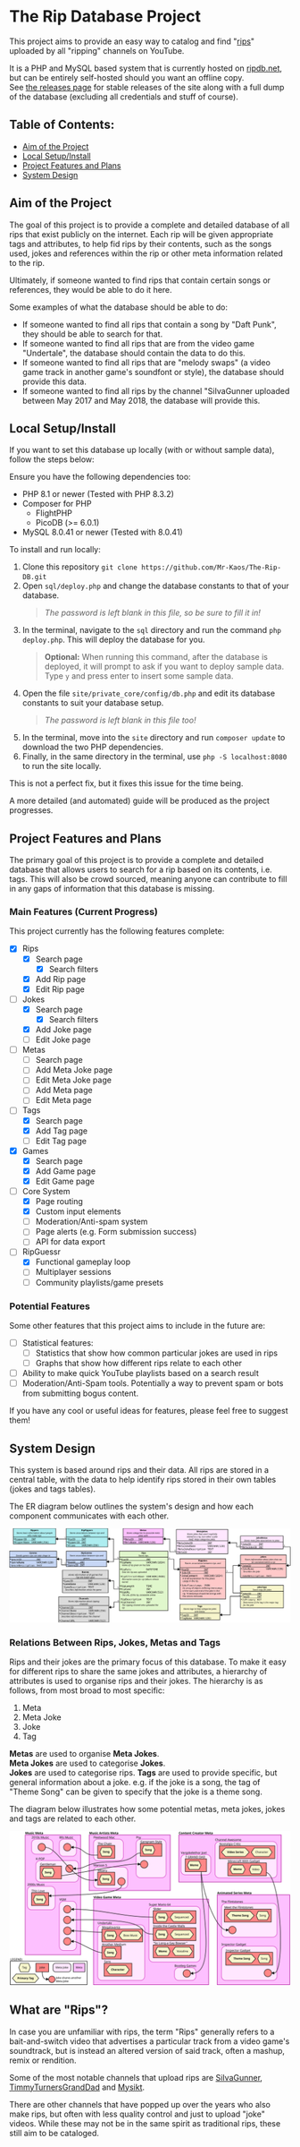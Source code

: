 # The Rip Database Project

This project aims to provide an easy way to catalog and find "[rips](#what-are-rips)" uploaded by all "ripping" channels on YouTube.

It is a PHP and MySQL based system that is currently hosted on [ripdb.net](https://ripdb.net), but can be entirely self-hosted should you want an offline copy.  
See [the releases page](https://github.com/Mr-Kaos/The-Rip-DB/releases) for stable releases of the site along with a full dump of the database (excluding all credentials and stuff of course).

## Table of Contents:

- [Aim of the Project](#aim-of-the-project)
- [Local Setup/Install](#local-setupinstall)
- [Project Features and Plans](#project-features-and-plans)
- [System Design](#system-design)

## Aim of the Project

The goal of this project is to provide a complete and detailed database of all rips that exist publicly on the internet. Each rip will be given appropriate tags and attributes, to help fid rips by their contents, such as the songs used, jokes and references within the rip or other meta information related to the rip.

Ultimately, if someone wanted to find rips that contain certain songs or references, they would be able to do it here.

Some examples of what the database should be able to do:

- If someone wanted to find all rips that contain a song by "Daft Punk", they should be able to search for that.  
- If someone wanted to find all rips that are from the video game "Undertale", the database should contain the data to do this.
- If someone wanted to find all rips that are "melody swaps" (a video game track in another game's soundfont or style), the database should provide this data.
- If someone wanted to find all rips by the channel "SiIvaGunner uploaded between May 2017 and May 2018, the database will provide this.

## Local Setup/Install

If you want to set this database up locally (with or without sample data), follow the steps below:

Ensure you have the following dependencies too:

- PHP 8.1 or newer (Tested with PHP 8.3.2)
- Composer for PHP
  - FlightPHP
  - PicoDB (>= 6.0.1)
- MySQL 8.0.41 or newer (Tested with 8.0.41)

To install and run locally:

1. Clone this repository `git clone https://github.com/Mr-Kaos/The-Rip-DB.git`
2. Open `sql/deploy.php` and change the database constants to that of your database.  
   > *The password is left blank in this file, so be sure to fill it in!*
3. In the terminal, navigate to the `sql` directory and run the command `php deploy.php`. This will deploy the database for you.  
   > **Optional:** When running this command, after the database is deployed, it will prompt to ask if you want to deploy sample data. Type `y` and press enter to insert some sample data.
4. Open the file `site/private_core/config/db.php` and edit its database constants to suit your database setup.  
   > *The password is left blank in this file too!*
5. In the terminal, move into the `site` directory and run `composer update` to download the two PHP dependencies.
6. Finally, in the same directory in the terminal, use `php -S localhost:8080` to run the site locally.

This is not a perfect fix, but it fixes this issue for the time being.

A more detailed (and automated) guide will be produced as the project progresses.

## Project Features and Plans

The primary goal of this project is to provide a complete and detailed database that allows users to search for a rip based on its contents, i.e. tags. This will also be crowd sourced, meaning anyone can contribute to fill in any gaps of information that this database is missing.

### Main Features (Current Progress)

This project currently has the following features complete:

- [X] Rips
  - [X] Search page
    - [X] Search filters
  - [X] Add Rip page
  - [X] Edit Rip page
- [ ] Jokes
  - [X] Search page
    - [X] Search filters
  - [X] Add Joke page
  - [ ] Edit Joke page
- [ ] Metas
  - [ ] Search page
  - [ ] Add Meta Joke page
  - [ ] Edit Meta Joke page
  - [ ] Add Meta page
  - [ ] Edit Meta page
- [ ] Tags
  - [X] Search page
  - [X] Add Tag page
  - [ ] Edit Tag page
- [X] Games
  - [X] Search page
  - [X] Add Game page
  - [X] Edit Game page
- [ ] Core System
  - [X] Page routing
  - [X] Custom input elements
  - [ ] Moderation/Anti-spam system
  - [ ] Page alerts (e.g. Form submission success)
  - [ ] API for data export
- [ ] RipGuessr
  - [X] Functional gameplay loop
  - [ ] Multiplayer sessions
  - [ ] Community playlists/game presets

### Potential Features

Some other features that this project aims to include in the future are:

- [ ] Statistical features:
  - [ ] Statistics that show how common particular jokes are used in rips
  - [ ] Graphs that show how different rips relate to each other
- [ ] Ability to make quick YouTube playlists based on a search result
- [ ] Moderation/Anti-Spam tools. Potentially a way to prevent spam or bots from submitting bogus content.

If you have any cool or useful ideas for features, please feel free to suggest them!

## System Design

This system is based around rips and their data. All rips are stored in a central table, with the data to help identify rips stored in their own tables (jokes and tags tables).

The ER diagram below outlines the system's design and how each component communicates with each other.

![ER diagram of the database](RipDB_Diagram.svg)

### Relations Between Rips, Jokes, Metas and Tags

Rips and their jokes are the primary focus of this database. To make it easy for different rips to share the same jokes and attributes, a hierarchy of attributes is used to organise rips and their jokes. The hierarchy is as follows, from most broad to most specific:

1. Meta
2. Meta Joke
3. Joke
4. Tag

**Metas** are used to organise **Meta Jokes**.  
**Meta Jokes** are used to categorise **Jokes**.  
**Jokes** are used to categorise rips.
**Tags** are used to provide specific, but general information about a joke. e.g. if the joke is a song, the tag of "Theme Song" can be given to specify that the joke is a theme song.

The diagram below illustrates how some potential metas, meta jokes, jokes and tags are related to each other.

![Diagram showing how jokes, tags, meta jokes and metas are linked](site/res/img/Object_Relations_Diagram.svg)

## What are "Rips"?

In case you are unfamiliar with rips, the term "Rips" generally refers to a bait-and-switch video that advertises a particular track from a video game's soundtrack, but is instead an altered version of said track, often a mashup, remix or rendition.

Some of the most notable channels that upload rips are [SiIvaGunner](https://www.youtube.com/@SiIvaGunner), [TimmyTurnersGrandDad](https://www.youtube.com/@TimmyTurnersGrandDad) and [Mysikt](https://www.youtube.com/@Mysikt).

There are other channels that have popped up over the years who also make rips, but often with less quality control and just to upload "joke" videos. While these may not be in the same spirit as traditional rips, these still aim to be cataloged.
